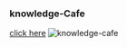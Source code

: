 ### knowledge-Cafe
[click here](https://knowledge-cafe-tonmoy-org.netlify.app/)
![knowledge-cafe](https://user-images.githubusercontent.com/112298385/229373977-ec1a9ce2-7d2d-4a25-9170-28d02a482f44.png)

